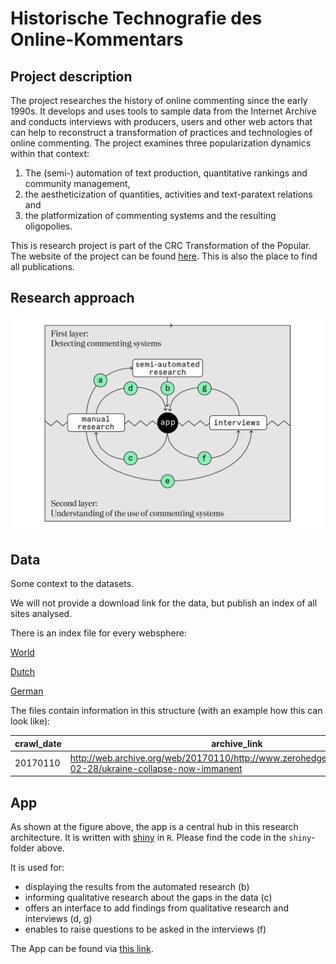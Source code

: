# Historische Technografie des Online-Kommentars

## Project description

The project researches the history of online commenting since the early 1990s. It develops and uses tools to sample data from the Internet Archive and conducts interviews with producers, users and other web actors that can help to reconstruct a transformation of practices and technologies of online commenting. The project examines three popularization dynamics within that context:

1. The (semi-) automation of text production, quantitative rankings and community management,
2. the aestheticization of quantities, activities and text-paratext relations and
3. the platformization of commenting systems and the resulting oligopolies.

This is research project is part of the CRC Transformation of the Popular. The website of the project can be found [here](https://sfb1472.uni-siegen.de/forschung/popularisierung/historische-technografie-des-online-kommentars). This is also the place to find all publications.

## Research approach

![figure showing the research appreach](images/research-approach.png)

## Data

Some context to the datasets.

We will not provide a download link for the data, but publish an index of all sites analysed.

There is an index file for every websphere:

[World](data/index/world-analysed-sites.csv)

[Dutch](data/index/nl-analysed-sites.csv)

[German](data/index/de-analysed-sites.csv)

The files contain information in this structure (with an example how this can look like):

crawl_date | archive_link | md5
-----------|--------------|-----
20170110 | http://web.archive.org/web/20170110/http://www.zerohedge.com/news/2016-02-28/ukraine-collapse-now-immanent | 0c51a4ec380d78f3a897635bfe94fc6d


## App

As shown at the figure above, the app is a central hub in this research architecture. It is written with [shiny](https://shiny.rstudio.com/) in `R`. Please find the code in the `shiny`-folder above.

It is used for:
- displaying the results from the automated research (b)
- informing qualitative research about the gaps in the data (c)
- offers an interface to add findings from qualitative research and interviews (d, g)
- enables to raise questions to be asked in the interviews (f)

The App can be found via [this link](https://shiny.sfb1472.uni-siegen.de/b03-technograph/).